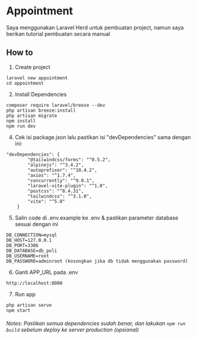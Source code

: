 # Appointment
Saya menggunakan Laravel Herd untuk pembuatan project, namun saya berikan tutorial pembuatan secara manual

## How to
1. Create project 
```
laravel new appointment
cd appointment
```
2. Install Dependencies
```
composer require laravel/breeze --dev
php artisan breeze:install
php artisan migrate
npm install
npm run dev
```
4. Cek isi package.json lalu pastikan isi "devDependencies" sama dengan ini:
```
"devDependencies": {
        "@tailwindcss/forms": "^0.5.2",
        "alpinejs": "^3.4.2",
        "autoprefixer": "^10.4.2",
        "axios": "^1.7.4",
        "concurrently": "^9.0.1",
        "laravel-vite-plugin": "^1.0",
        "postcss": "^8.4.31",
        "tailwindcss": "^3.1.0",
        "vite": "^5.0"
    }
```
5. Salin code di .env.example ke .env & pastikan parameter database sesuai dengan ini
```
DB_CONNECTION=mysql
DB_HOST=127.0.0.1
DB_PORT=3306
DB_DATABASE=db_poli
DB_USERNAME=root
DB_PASSWORD=adminroot (kosongkan jika db tidak menggunakan password)
```
6. Ganti APP_URL pada .env
```
http://localhost:8000
```
7. Run app
```
php artisan serve
npm start
```

###### Notes: Pastikan semua dependencies sudah benar, dan lakukan ```npm run build``` sebelum deploy ke server production (opsional)
